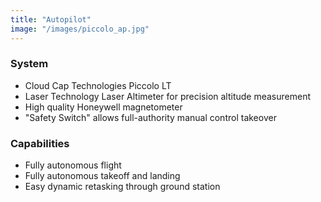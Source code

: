```yaml
---
title: "Autopilot"
image: "/images/piccolo_ap.jpg"
---
```


### System

* Cloud Cap Technologies Piccolo LT
* Laser Technology Laser Altimeter for precision altitude measurement
* High quality Honeywell magnetometer
* "Safety Switch" allows full-authority manual control takeover

### Capabilities

* Fully autonomous flight
* Fully autonomous takeoff and landing
* Easy dynamic retasking through ground station
